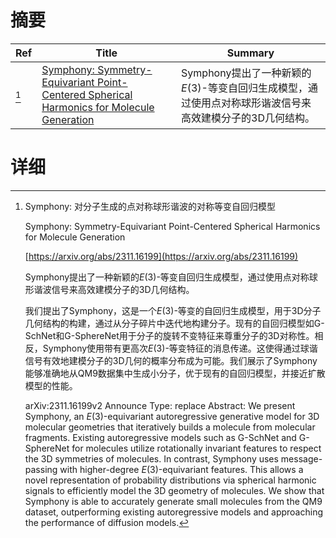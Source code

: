 # 摘要

| Ref | Title | Summary |
| --- | --- | --- |
| [^1] | [Symphony: Symmetry-Equivariant Point-Centered Spherical Harmonics for Molecule Generation](https://arxiv.org/abs/2311.16199) | Symphony提出了一种新颖的$E(3)$-等变自回归生成模型，通过使用点对称球形谐波信号来高效建模分子的3D几何结构。 |

# 详细

[^1]: Symphony: 对分子生成的点对称球形谐波的对称等变自回归模型

    Symphony: Symmetry-Equivariant Point-Centered Spherical Harmonics for Molecule Generation

    [https://arxiv.org/abs/2311.16199](https://arxiv.org/abs/2311.16199)

    Symphony提出了一种新颖的$E(3)$-等变自回归生成模型，通过使用点对称球形谐波信号来高效建模分子的3D几何结构。

    

    我们提出了Symphony，这是一个$E(3)$-等变的自回归生成模型，用于3D分子几何结构的构建，通过从分子碎片中迭代地构建分子。现有的自回归模型如G-SchNet和G-SphereNet用于分子的旋转不变特征来尊重分子的3D对称性。相反，Symphony使用带有更高次$E(3)$-等变特征的消息传递。这使得通过球谐信号有效地建模分子的3D几何的概率分布成为可能。我们展示了Symphony能够准确地从QM9数据集中生成小分子，优于现有的自回归模型，并接近扩散模型的性能。

    arXiv:2311.16199v2 Announce Type: replace  Abstract: We present Symphony, an $E(3)$-equivariant autoregressive generative model for 3D molecular geometries that iteratively builds a molecule from molecular fragments. Existing autoregressive models such as G-SchNet and G-SphereNet for molecules utilize rotationally invariant features to respect the 3D symmetries of molecules. In contrast, Symphony uses message-passing with higher-degree $E(3)$-equivariant features. This allows a novel representation of probability distributions via spherical harmonic signals to efficiently model the 3D geometry of molecules. We show that Symphony is able to accurately generate small molecules from the QM9 dataset, outperforming existing autoregressive models and approaching the performance of diffusion models.
    

